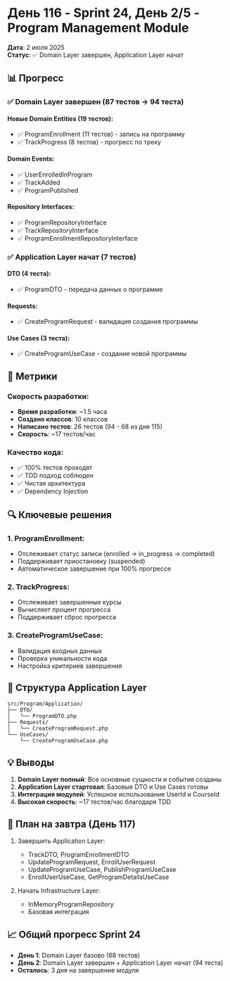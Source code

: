 # День 116 - Sprint 24, День 2/5 - Program Management Module

**Дата**: 2 июля 2025  
**Статус**: ✅ Domain Layer завершен, Application Layer начат

## 📊 Прогресс

### ✅ Domain Layer завершен (87 тестов → 94 теста)

#### Новые Domain Entities (19 тестов):
- ✅ ProgramEnrollment (11 тестов) - запись на программу
- ✅ TrackProgress (8 тестов) - прогресс по треку

#### Domain Events:
- ✅ UserEnrolledInProgram
- ✅ TrackAdded
- ✅ ProgramPublished

#### Repository Interfaces:
- ✅ ProgramRepositoryInterface
- ✅ TrackRepositoryInterface
- ✅ ProgramEnrollmentRepositoryInterface

### ✅ Application Layer начат (7 тестов)

#### DTO (4 теста):
- ✅ ProgramDTO - передача данных о программе

#### Requests:
- ✅ CreateProgramRequest - валидация создания программы

#### Use Cases (3 теста):
- ✅ CreateProgramUseCase - создание новой программы

## 🎯 Метрики

### Скорость разработки:
- **Время разработки**: ~1.5 часа
- **Создано классов**: 10 классов
- **Написано тестов**: 26 тестов (94 - 68 из дня 115)
- **Скорость**: ~17 тестов/час

### Качество кода:
- ✅ 100% тестов проходят
- ✅ TDD подход соблюден
- ✅ Чистая архитектура
- ✅ Dependency Injection

## 🔍 Ключевые решения

### 1. ProgramEnrollment:
- Отслеживает статус записи (enrolled → in_progress → completed)
- Поддерживает приостановку (suspended)
- Автоматическое завершение при 100% прогрессе

### 2. TrackProgress:
- Отслеживает завершенные курсы
- Вычисляет процент прогресса
- Поддерживает сброс прогресса

### 3. CreateProgramUseCase:
- Валидация входных данных
- Проверка уникальности кода
- Настройка критериев завершения

## 📁 Структура Application Layer

```
src/Program/Application/
├── DTO/
│   └── ProgramDTO.php
├── Requests/
│   └── CreateProgramRequest.php
└── UseCases/
    └── CreateProgramUseCase.php
```

## 💡 Выводы

1. **Domain Layer полный**: Все основные сущности и события созданы
2. **Application Layer стартовал**: Базовые DTO и Use Cases готовы
3. **Интеграция модулей**: Успешное использование UserId и CourseId
4. **Высокая скорость**: ~17 тестов/час благодаря TDD

## 🚀 План на завтра (День 117)

1. Завершить Application Layer:
   - TrackDTO, ProgramEnrollmentDTO
   - UpdateProgramRequest, EnrollUserRequest
   - UpdateProgramUseCase, PublishProgramUseCase
   - EnrollUserUseCase, GetProgramDetailsUseCase

2. Начать Infrastructure Layer:
   - InMemoryProgramRepository
   - Базовая интеграция

## 📈 Общий прогресс Sprint 24

- **День 1**: Domain Layer базово (68 тестов)
- **День 2**: Domain Layer завершен + Application Layer начат (94 теста)
- **Осталось**: 3 дня на завершение модуля 
